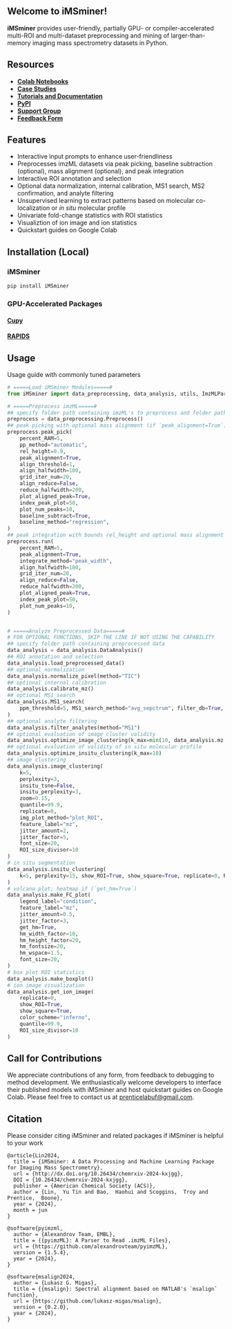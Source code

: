 ## **Welcome to iMSminer!**
**iMSminer** provides user-friendly, partially GPU- or compiler-accelerated multi-ROI and multi-dataset preprocessing and mining of larger-than-memory imaging mass spectrometry datasets in Python.

## **Resources**
- [**Colab Notebooks**](https://drive.google.com/drive/folders/12Qjz5zlSMwL42W0X_yZxZVZaVXtlhylo?usp=sharing)
- [**Case Studies**](https://docs.google.com/spreadsheets/d/1esn5cARyUs4zbKMVBf7dozmiyD8pQCzWL2dn3S29MAE/edit?usp=sharing)
- [**Tutorials and Documentation**](https://prentice-lab-uf.github.io/iMSminer/)
- [**PyPI**](https://pypi.org/project/iMSminer/)
- [**Support Group**](https://groups.google.com/g/imsminer-help)
- [**Feedback Form**](https://forms.gle/C16Hrp9ibdtWgyH17)


## **Features**
- Interactive input prompts to enhance user-friendliness
- Preprocesses imzML datasets via peak picking, baseline subtraction (optional), mass alignment (optional), and peak integration
- Interactive ROI annotation and selection
- Optional data normalization, internal calibration, MS1 search, MS2 confirmation, and analyte filtering
- Unsupervised learning to extract patterns based on molecular co-localization or *in situ* molecular profile
- Univariate fold-change statistics with ROI statistics
- Visualiztion of ion image and ion statistics
- Quickstart guides on Google Colab

## **Installation (Local)**
### **iMSminer** 
```python
pip install iMSminer
```
### **GPU-Accelerated Packages**
#### [**Cupy**](https://docs.cupy.dev/en/stable/install.html)
#### [**RAPIDS**](https://docs.rapids.ai/install?_gl=1*1p3fcd0*_ga*MTQxMDQwNDI5NC4xNzE0ODU0NzQx*_ga_RKXFW6CM42*MTcxODg1NzY3MS4xMS4xLjE3MTg4NTc4NTYuNjAuMC4w#wsl2)

## **Usage**
Usage guide with commonly tuned parameters
```python
# =====Load iMSminer Modules=====#
from iMSminer import data_preprocessing, data_analysis, utils, ImzMLParser_chunk

# =====Preprocess imzML=====#
## specify folder path containing imzML's to preprocess and folder path to save preprocessed data and figures 
preprocess = data_preprocessing.Preprocess()
## peak picking with optional mass alignment (if `peak_alignment=True`) and baseline subtraction (if `baseline_subtract=True`)
preprocess.peak_pick(
    percent_RAM=5,
    pp_method="automatic",
    rel_height=0.9,
    peak_alignment=True,
    align_threshold=1,
    align_halfwidth=100,
    grid_iter_num=20,
    align_reduce=False,
    reduce_halfwidth=200,
    plot_aligned_peak=True,
    index_peak_plot=50,
    plot_num_peaks=10,
    baseline_subtract=True,
    baseline_method="regression",
)
## peak integration with bounds rel_height and optional mass alignment (if `peak_alignment=True`)
preprocess.run(
    percent_RAM=5,
    peak_alignment=True,
    integrate_method="peak_width",
    align_halfwidth=100,
    grid_iter_num=20,
    align_reduce=False,
    reduce_halfwidth=200,
    plot_aligned_peak=True,
    index_peak_plot=50,
    plot_num_peaks=10,
)


# =====Analyze Preprocessed Data=====#
# FOR OPTIONAL FUNCTIONS, SKIP THE LINE IF NOT USING THE CAPABILITY
## specify folder path containing preprocessed data
data_analysis = data_analysis.DataAnalysis()
## ROI annotation and selection
data_analysis.load_preprocessed_data()
## optional normalization 
data_analysis.normalize_pixel(method="TIC")
## optional internal calibration
data_analysis.calibrate_mz()
## optional MS1_search 
data_analysis.MS1_search(
    ppm_threshold=5, MS1_search_method="avg_sepctrum", filter_db=True, percent_RAM=5
)
## optional analyte filtering 
data_analysis.filter_analytes(method="MS1")
## optional evaluation of image cluster validity  
data_analysis.optimize_image_clustering(k_max=min(10, data_analysis.mz.shape[0] - 1))
## optional evaluation of validity of in situ molecular profile 
data_analysis.optimize_insitu_clustering(k_max=10)
## image clustering
data_analysis.image_clustering(
    k=5,
    perplexity=3,
    insitu_tsne=False,
    insitu_perplexity=3,
    zoom=0.15,
    quantile=99.9,
    replicate=0,
    img_plot_method="plot_ROI",
    feature_label="mz",
    jitter_amount=2,
    jitter_factor=5,
    font_size=20,
    ROI_size_divisor=10
)
# in situ segmentation
data_analysis.insitu_clustering(
    k=5, perplexity=15, show_ROI=True, show_square=True, replicate=0, ROI_size_divisor=10
) 
# volcano plot; heatmap if (`get_hm=True`) 
data_analysis.make_FC_plot(
    legend_label="condition",
    feature_label="mz",
    jitter_amount=0.5,
    jitter_factor=3,
    get_hm=True,
    hm_width_factor=10,
    hm_height_factor=20,
    hm_fontsize=20,
    hm_wspace=1.5,
    font_size=20,
)
# box plot ROI statistics
data_analysis.make_boxplot()
# ion image visualization
data_analysis.get_ion_image(
    replicate=0,
    show_ROI=True,
    show_square=True,
    color_scheme="inferno",
    quantile=99.9,
    ROI_size_divisor=10
)
```

## **Call for Contributions**
We appreciate contributions of any form, from feedback to debugging to method development. We enthusiastically welcome developers to interface their published models with iMSminer and host quickstart guides on Google Colab. Please feel free to contact us at [prenticelabuf@gmail.com](mailto:prenticelabuf@gmail.com). 

## **Citation**
Please consider citing iMSminer and related packages if iMSminer is helpful to your work
```
@article{Lin2024,
  title = {iMSminer: A Data Processing and Machine Learning Package for Imaging Mass Spectrometry},
  url = {http://dx.doi.org/10.26434/chemrxiv-2024-kxjgg},
  DOI = {10.26434/chemrxiv-2024-kxjgg},
  publisher = {American Chemical Society (ACS)},
  author = {Lin,  Yu Tin and Bao,  Haohui and Scoggins,  Troy and Prentice,  Boone},
  year = {2024},
  month = jun 
}

@software{pyimzml,
  author = {Alexandrov Team, EMBL},
  title = {{pyimzML}: A Parser to Read .imzML Files},
  url = {https://github.com/alexandrovteam/pyimzML},
  version = {1.5.4},
  year = {2024},
}

@software{msalign2024,
  author = {Lukasz G. Migas},
  title = {{msalign}: Spectral alignment based on MATLAB's `msalign` function},
  url = {https://github.com/lukasz-migas/msalign},
  version = {0.2.0},
  year = {2024},
}
```
